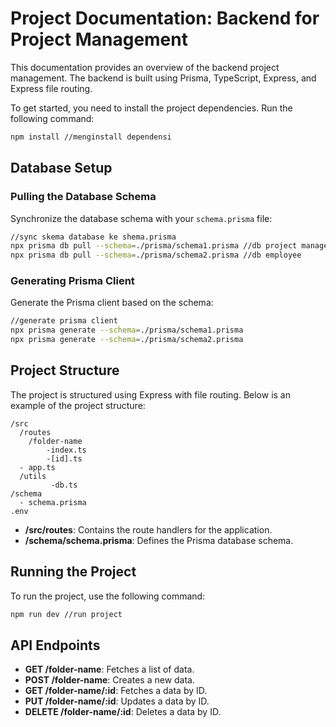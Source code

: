 # Project Documentation: Backend for Project Management

This documentation provides an overview of the backend project management. The backend is built using Prisma, TypeScript, Express, and Express file routing.

To get started, you need to install the project dependencies. Run the following command:

```bash
npm install //menginstall dependensi
```

## Database Setup

### Pulling the Database Schema

Synchronize the database schema with your `schema.prisma` file:

```bash
//sync skema database ke shema.prisma
npx prisma db pull --schema=./prisma/schema1.prisma //db project management
npx prisma db pull --schema=./prisma/schema2.prisma //db employee
```

### Generating Prisma Client

Generate the Prisma client based on the schema:

```bash
//generate prisma client
npx prisma generate --schema=./prisma/schema1.prisma
npx prisma generate --schema=./prisma/schema2.prisma
```

## Project Structure

The project is structured using Express with file routing. Below is an example of the project structure:

```
/src
  /routes
    /folder-name
	    -index.ts
	    -[id].ts
  - app.ts
  /utils
		 -db.ts
/schema
  - schema.prisma
.env
```

- **/src/routes**: Contains the route handlers for the application.
- **/schema/schema.prisma**: Defines the Prisma database schema.

## Running the Project

To run the project, use the following command:

```bash
npm run dev //run project
```

## API Endpoints

- **GET /folder-name**: Fetches a list of data.
- **POST /folder-name**: Creates a new data.
- **GET /folder-name/:id**: Fetches a data by ID.
- **PUT /folder-name/:id**: Updates a data by ID.
- **DELETE /folder-name/:id**: Deletes a data by ID.